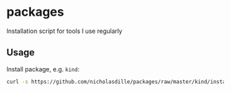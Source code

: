 # packages

Installation script for tools I use regularly

## Usage

Install package, e.g. `kind`:

```bash
curl -s https://github.com/nicholasdille/packages/raw/master/kind/install.sh | sh
```
